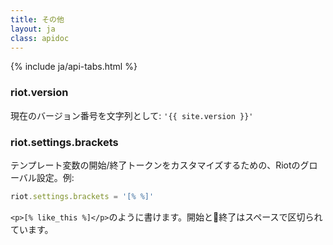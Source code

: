 ```yaml
---
title: その他
layout: ja
class: apidoc
---
```


{% include ja/api-tabs.html %}


### <a name="version"></a> riot.version

現在のバージョン番号を文字列として: `'{{ site.version }}'`


### <a name="brackets"></a> riot.settings.brackets

テンプレート変数の開始/終了トークンをカスタマイズするための、Riotのグローバル設定。例:


``` js
riot.settings.brackets = '[% %]'
```

`<p>[% like_this %]</p>`のように書けます。開始と終了はスペースで区切られています。
